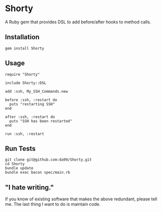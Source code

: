 
Shorty
================

A Ruby gem that provides DSL to add before/after hooks to method calls.

Installation
------------

    gem install Shorty

Usage
------

    require "Shorty"
    
    include Shorty::DSL

    add :ssh, My_SSH_Commands.new
    
    before :ssh, :restart do
      puts "restarting SSH"
    end

    after :ssh, :restart do
      puts "SSH has been restarted"
    end

    run :ssh, :restart


Run Tests
---------

    git clone git@github.com:da99/Shorty.git
    cd Shorty
    bundle update
    bundle exec bacon spec/main.rb

"I hate writing."
-----------------------------

If you know of existing software that makes the above redundant,
please tell me. The last thing I want to do is maintain code.

